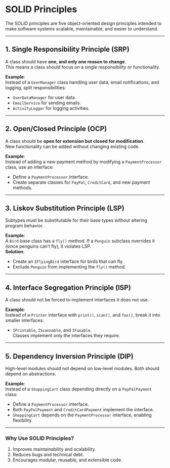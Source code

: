 # SOLID Principles

The SOLID principles are five object-oriented design principles intended to make software systems scalable, maintainable, and easier to understand.

---

## **1. Single Responsibility Principle (SRP)**  
A class should have **one, and only one reason to change**.  
This means a class should focus on a single responsibility or functionality.  

**Example**:  
Instead of a `UserManager` class handling user data, email notifications, and logging, split responsibilities:  
- `UserDataManager` for user data.  
- `EmailService` for sending emails.  
- `ActivityLogger` for logging activities.

---

## **2. Open/Closed Principle (OCP)**  
A class should be **open for extension but closed for modification**.  
New functionality can be added without changing existing code.  

**Example**:  
Instead of adding a new payment method by modifying a `PaymentProcessor` class, use an interface:  
- Define a `PaymentProcessor` interface.  
- Create separate classes for `PayPal`, `CreditCard`, and new payment methods.

---

## **3. Liskov Substitution Principle (LSP)**  
Subtypes must be substitutable for their base types without altering program behavior.  

**Example**:  
A `Bird` base class has a `fly()` method. If a `Penguin` subclass overrides it (since penguins can’t fly), it violates LSP.  
**Solution**:  
- Create an `IFlyingBird` interface for birds that can fly.  
- Exclude `Penguin` from implementing the `fly()` method.

---

## **4. Interface Segregation Principle (ISP)**  
A class should not be forced to implement interfaces it does not use.  

**Example**:  
Instead of a `Printer` interface with `print()`, `scan()`, and `fax()`, break it into smaller interfaces:  
- `IPrintable`, `IScannable`, and `IFaxable`.  
Classes implement only the interfaces they require.

---

## **5. Dependency Inversion Principle (DIP)**  
High-level modules should not depend on low-level modules. Both should depend on abstractions.  

**Example**:  
Instead of a `ShoppingCart` class depending directly on a `PayPalPayment` class:  
- Define a `PaymentProcessor` interface.  
- Both `PayPalPayment` and `CreditCardPayment` implement the interface.  
- `ShoppingCart` depends on the `PaymentProcessor` interface, enabling flexibility.

---

### **Why Use SOLID Principles?**  
1. Improves maintainability and scalability.  
2. Reduces bugs and technical debt.  
3. Encourages modular, reusable, and extensible code.  
